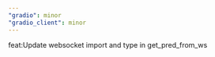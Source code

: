 ```yaml
---
"gradio": minor
"gradio_client": minor
---
```


feat:Update websocket import and type in get_pred_from_ws

